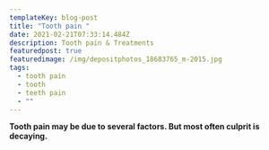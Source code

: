 ```yaml
---
templateKey: blog-post
title: "Tooth pain "
date: 2021-02-21T07:33:14.484Z
description: Tooth pain & Treatments
featuredpost: true
featuredimage: /img/depositphotos_18683765_m-2015.jpg
tags:
  - tooth pain
  - tooth
  - teeth pain
  - ""
---
```

**Tooth pain may be due to several factors. But most often culprit is decaying.**